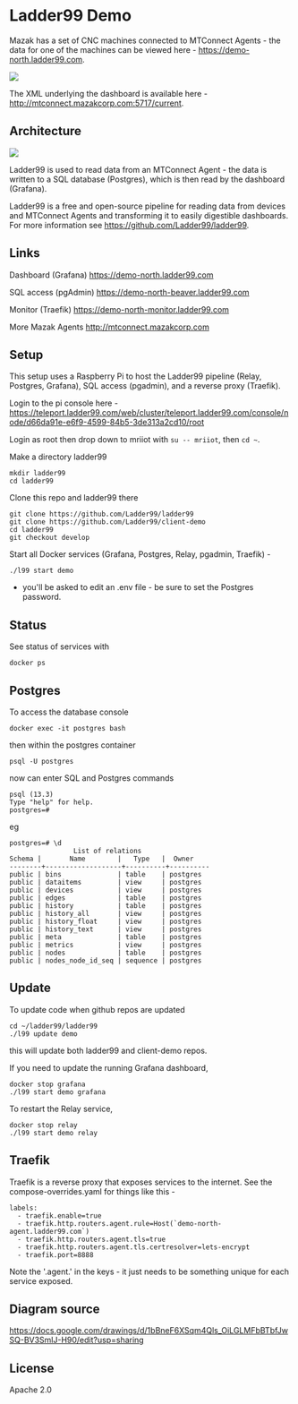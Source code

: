 # Ladder99 Demo

Mazak has a set of CNC machines connected to MTConnect Agents - the data for one of the machines can be viewed here - https://demo-north.ladder99.com.

![](assets/dashboard.jpg)

The XML underlying the dashboard is available here - http://mtconnect.mazakcorp.com:5717/current.

## Architecture

![](assets/architecture.png)

Ladder99 is used to read data from an MTConnect Agent - the data is written to a SQL database (Postgres), which is then read by the dashboard (Grafana).

Ladder99 is a free and open-source pipeline for reading data from devices and MTConnect Agents and transforming it to easily digestible dashboards. For more information see https://github.com/Ladder99/ladder99.

## Links

Dashboard (Grafana)
https://demo-north.ladder99.com

SQL access (pgAdmin)
https://demo-north-beaver.ladder99.com

Monitor (Traefik)
https://demo-north-monitor.ladder99.com

More Mazak Agents
http://mtconnect.mazakcorp.com

## Setup

This setup uses a Raspberry Pi to host the Ladder99 pipeline (Relay, Postgres, Grafana), SQL access (pgadmin), and a reverse proxy (Traefik). 

Login to the pi console here - https://teleport.ladder99.com/web/cluster/teleport.ladder99.com/console/node/d66da91e-e6f9-4599-84b5-3de313a2cd10/root

Login as root then drop down to mriiot with `su -- mriiot`, then `cd ~`.

Make a directory ladder99

    mkdir ladder99
    cd ladder99

Clone this repo and ladder99 there

    git clone https://github.com/Ladder99/ladder99
    git clone https://github.com/Ladder99/client-demo
    cd ladder99
    git checkout develop

Start all Docker services (Grafana, Postgres, Relay, pgadmin, Traefik) -

    ./l99 start demo

- you'll be asked to edit an .env file - be sure to set the Postgres password.


## Status

See status of services with

    docker ps

## Postgres

To access the database console

    docker exec -it postgres bash

then within the postgres container

    psql -U postgres

now can enter SQL and Postgres commands

    psql (13.3)
    Type "help" for help.
    postgres=#

eg

    postgres=# \d
                    List of relations
    Schema |       Name        |   Type   |  Owner
    --------+-------------------+----------+----------
    public | bins              | table    | postgres
    public | dataitems         | view     | postgres
    public | devices           | view     | postgres
    public | edges             | table    | postgres
    public | history           | table    | postgres
    public | history_all       | view     | postgres
    public | history_float     | view     | postgres
    public | history_text      | view     | postgres
    public | meta              | table    | postgres
    public | metrics           | view     | postgres
    public | nodes             | table    | postgres
    public | nodes_node_id_seq | sequence | postgres

## Update

To update code when github repos are updated

    cd ~/ladder99/ladder99
    ./l99 update demo

this will update both ladder99 and client-demo repos.

If you need to update the running Grafana dashboard,

    docker stop grafana
    ./l99 start demo grafana

To restart the Relay service,

    docker stop relay
    ./l99 start demo relay

## Traefik

Traefik is a reverse proxy that exposes services to the internet. See the compose-overrides.yaml for things like this - 

    labels:
      - traefik.enable=true
      - traefik.http.routers.agent.rule=Host(`demo-north-agent.ladder99.com`)
      - traefik.http.routers.agent.tls=true
      - traefik.http.routers.agent.tls.certresolver=lets-encrypt
      - traefik.port=8888

Note the '.agent.' in the keys - it just needs to be something unique for each service exposed.

## Diagram source

https://docs.google.com/drawings/d/1bBneF6XSqm4Qls_OiLGLMFbBTbfJwSQ-BV3SmlJ-H90/edit?usp=sharing

## License

Apache 2.0
